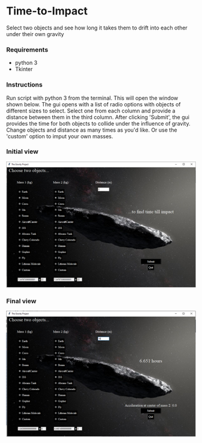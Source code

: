 # Time-to-Impact

Select two objects and see how long it takes them to drift into each other under their own gravity

### Requirements

- python 3
- Tkinter

### Instructions

Run script with python 3 from the terminal. This will open the window shown below. The gui opens with a list of radio options with objects of different sizes to select. Select one from each column and provide a distance between them in the third column. After clicking 'Submit', the gui provides the time for both objects to collide under the influence of gravity. Change objects and distance as many times as you'd like. Or use the 'custom' option to imput your own masses.

### Initial view

![alt text](https://github.com/caseybetts/Time-to-Impact/blob/main/Graphics/Screenshot_Initial.PNG)

### Final view

![alt text](https://github.com/caseybetts/Time-to-Impact/blob/main/Graphics/Screenshot_10m_AircraftCarrier_ISS.PNG)
